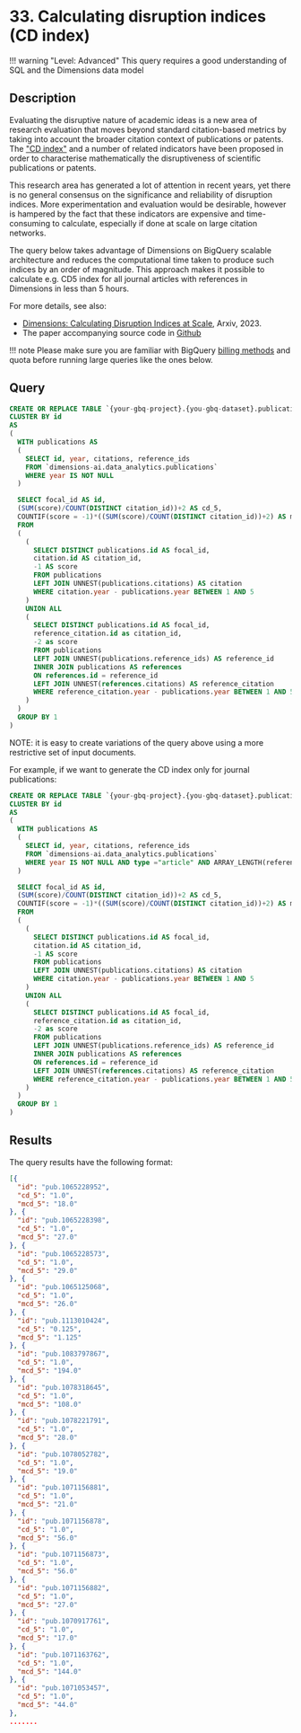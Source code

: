 # 33. Calculating disruption indices (CD index)

!!! warning "Level: Advanced"
    This query requires a good understanding of SQL and the Dimensions data model


## Description

Evaluating the disruptive nature of academic ideas is a new area of research evaluation that moves beyond standard citation-based metrics by taking into account the broader citation context of publications or patents. The ["CD index"](http://russellfunk.org/cdindex/index.html) and a number of related indicators have been proposed in order to characterise mathematically the disruptiveness of scientific publications or patents. 

This research area has generated a lot of attention in recent years, yet there is no general consensus on the significance and reliability of disruption indices. More experimentation and evaluation would be desirable, however is hampered by the fact that these indicators are expensive and time-consuming to calculate, especially if done at scale on large citation networks. 

The query below takes advantage of Dimensions on BigQuery scalable architecture and reduces the computational time taken to produce such indices by an order of magnitude. This approach makes it possible to calculate e.g. CD5 index for all journal articles with references in Dimensions in less than 5 hours.

For more details, see also: 

* [Dimensions: Calculating Disruption Indices at Scale](https://arxiv.org/abs/2309.06120), Arxiv, 2023.
* The paper accompanying source code in [Github](https://github.com/digital-science/dimensions-gbq-lab/tree/master/archive/CD-index) 

!!! note
    Please make sure you are familiar with BigQuery [billing methods](https://cloud.google.com/bigquery/pricing) and quota before running large queries like the ones below.

## Query

```sql
CREATE OR REPLACE TABLE `{your-gbq-project}.{you-gbq-dataset}.publications_cd_index_all`
CLUSTER BY id
AS
(
  WITH publications AS
  (
    SELECT id, year, citations, reference_ids
    FROM `dimensions-ai.data_analytics.publications`
    WHERE year IS NOT NULL 
  )

  SELECT focal_id AS id,
  (SUM(score)/COUNT(DISTINCT citation_id))+2 AS cd_5,
  COUNTIF(score = -1)*((SUM(score)/COUNT(DISTINCT citation_id))+2) AS mcd_5
  FROM
  (
    (
      SELECT DISTINCT publications.id AS focal_id,
      citation.id AS citation_id,
      -1 AS score
      FROM publications
      LEFT JOIN UNNEST(publications.citations) AS citation
      WHERE citation.year - publications.year BETWEEN 1 AND 5
    )
    UNION ALL
    (
      SELECT DISTINCT publications.id AS focal_id,
      reference_citation.id as citation_id,
      -2 as score
      FROM publications
      LEFT JOIN UNNEST(publications.reference_ids) AS reference_id
      INNER JOIN publications AS references
      ON references.id = reference_id
      LEFT JOIN UNNEST(references.citations) AS reference_citation
      WHERE reference_citation.year - publications.year BETWEEN 1 AND 5
    )
  )
  GROUP BY 1
)
```

NOTE: it is easy to create variations of the query above using a more restrictive set of input documents. 

For example, if we want to generate the CD index only for journal publications: 


```sql
CREATE OR REPLACE TABLE `{your-gbq-project}.{you-gbq-dataset}.publications_cd_index_journals` 
CLUSTER BY id 
AS
(
  WITH publications AS
  (
    SELECT id, year, citations, reference_ids
    FROM `dimensions-ai.data_analytics.publications`
    WHERE year IS NOT NULL AND type ="article" AND ARRAY_LENGTH(reference_ids)>=10 AND journal.id IS NOT NULL
  )

  SELECT focal_id AS id,
  (SUM(score)/COUNT(DISTINCT citation_id))+2 AS cd_5,
  COUNTIF(score = -1)*((SUM(score)/COUNT(DISTINCT citation_id))+2) AS mcd_5
  FROM
  (
    (
      SELECT DISTINCT publications.id AS focal_id, 
      citation.id AS citation_id,
      -1 AS score
      FROM publications
      LEFT JOIN UNNEST(publications.citations) AS citation
      WHERE citation.year - publications.year BETWEEN 1 AND 5
    )
    UNION ALL
    (
      SELECT DISTINCT publications.id AS focal_id, 
      reference_citation.id as citation_id,
      -2 as score
      FROM publications
      LEFT JOIN UNNEST(publications.reference_ids) AS reference_id
      INNER JOIN publications AS references 
      ON references.id = reference_id
      LEFT JOIN UNNEST(references.citations) AS reference_citation
      WHERE reference_citation.year - publications.year BETWEEN 1 AND 5
    )
  )
  GROUP BY 1
)
```


## Results

The query results have the following format:

```json
[{
  "id": "pub.1065228952",
  "cd_5": "1.0",
  "mcd_5": "18.0"
}, {
  "id": "pub.1065228398",
  "cd_5": "1.0",
  "mcd_5": "27.0"
}, {
  "id": "pub.1065228573",
  "cd_5": "1.0",
  "mcd_5": "29.0"
}, {
  "id": "pub.1065125068",
  "cd_5": "1.0",
  "mcd_5": "26.0"
}, {
  "id": "pub.1113010424",
  "cd_5": "0.125",
  "mcd_5": "1.125"
}, {
  "id": "pub.1083797867",
  "cd_5": "1.0",
  "mcd_5": "194.0"
}, {
  "id": "pub.1078318645",
  "cd_5": "1.0",
  "mcd_5": "108.0"
}, {
  "id": "pub.1078221791",
  "cd_5": "1.0",
  "mcd_5": "28.0"
}, {
  "id": "pub.1078052782",
  "cd_5": "1.0",
  "mcd_5": "19.0"
}, {
  "id": "pub.1071156881",
  "cd_5": "1.0",
  "mcd_5": "21.0"
}, {
  "id": "pub.1071156878",
  "cd_5": "1.0",
  "mcd_5": "56.0"
}, {
  "id": "pub.1071156873",
  "cd_5": "1.0",
  "mcd_5": "56.0"
}, {
  "id": "pub.1071156882",
  "cd_5": "1.0",
  "mcd_5": "27.0"
}, {
  "id": "pub.1070917761",
  "cd_5": "1.0",
  "mcd_5": "17.0"
}, {
  "id": "pub.1071163762",
  "cd_5": "1.0",
  "mcd_5": "144.0"
}, {
  "id": "pub.1071053457",
  "cd_5": "1.0",
  "mcd_5": "44.0"
},
.......
```